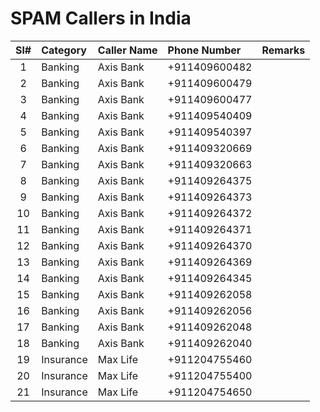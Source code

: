 # SPAM Callers in India 

| Sl#  | Category   | Caller Name | Phone Number  | Remarks |
|:----:|:-----------|:------------|:--------------|:--------|
| 1    | Banking    | Axis Bank   | +911409600482 |         | 
| 2    | Banking    | Axis Bank   | +911409600479 |         | 
| 3    | Banking    | Axis Bank   | +911409600477 |         | 
| 4    | Banking    | Axis Bank   | +911409540409 |         | 
| 5    | Banking    | Axis Bank   | +911409540397 |         | 
| 6    | Banking    | Axis Bank   | +911409320669 |         | 
| 7    | Banking    | Axis Bank   | +911409320663 |         | 
| 8    | Banking    | Axis Bank   | +911409264375 |         | 
| 9    | Banking    | Axis Bank   | +911409264373 |         | 
| 10   | Banking    | Axis Bank   | +911409264372 |         | 
| 11   | Banking    | Axis Bank   | +911409264371 |         | 
| 12   | Banking    | Axis Bank   | +911409264370 |         | 
| 13   | Banking    | Axis Bank   | +911409264369 |         | 
| 14   | Banking    | Axis Bank   | +911409264345 |         | 
| 15   | Banking    | Axis Bank   | +911409262058 |         | 
| 16   | Banking    | Axis Bank   | +911409262056 |         | 
| 17   | Banking    | Axis Bank   | +911409262048 |         | 
| 18   | Banking    | Axis Bank   | +911409262040 |         | 
| 19   | Insurance  | Max Life    | +911204755460 |         | 
| 20   | Insurance  | Max Life    | +911204755400 |         | 
| 21   | Insurance  | Max Life    | +911204754650 |         | 

